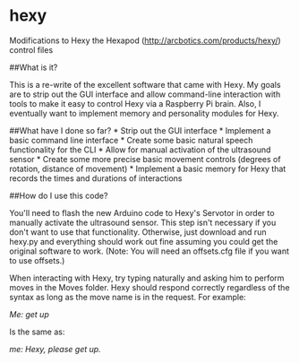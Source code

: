 hexy
====

Modifications to Hexy the Hexapod (http://arcbotics.com/products/hexy/) control files

##What is it?

This is a re-write of the excellent software that came with Hexy. My goals are to strip out the GUI interface and allow
command-line interaction with tools to make it easy to control Hexy via a Raspberry Pi brain. Also, I eventually want to
implement memory and personality modules for Hexy.

##What have I done so far?
    * Strip out the GUI interface
    * Implement a basic command line interface
    * Create some basic natural speech functionality for the CLI
    * Allow for manual activation of the ultrasound sensor
    * Create some more precise basic movement controls (degrees of rotation, distance of movement)
    * Implement a basic memory for Hexy that records the times and durations of interactions
    
##How do I use this code?

You'll need to flash the new Arduino code to Hexy's Servotor in order to manually activate the ultrasound sensor.
This step isn't necessary if you don't want to use that functionality.
Otherwise, just download and run hexy.py and everything should work out fine assuming you could get the original
software to work. (Note: You will need an offsets.cfg file if you want to use offsets.)

When interacting with Hexy, try typing naturally and asking him to perform moves in the Moves folder. Hexy should
respond correctly regardless of the syntax as long as the move name is in the request. For example:

*Me: get up*

Is the same as:

*me: Hexy, please get up.*
